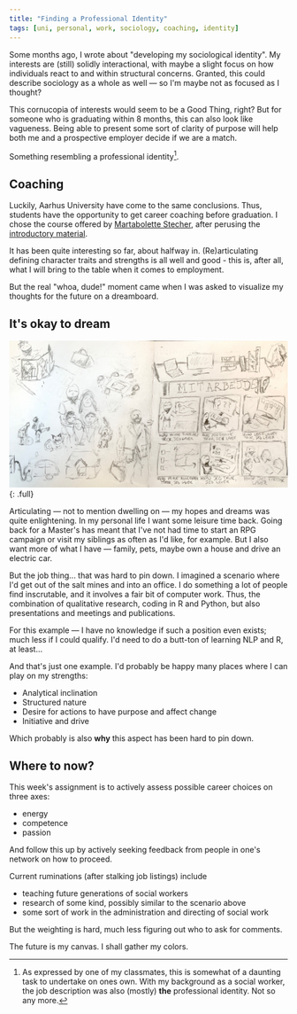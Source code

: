 ```yaml
---
title: "Finding a Professional Identity"
tags: [uni, personal, work, sociology, coaching, identity]
---
```


Some months ago, I wrote about "developing my sociological identity".
My interests are (still) solidly interactional, with maybe a slight focus on how individuals react to and within structural concerns.
Granted, this could describe sociology as a whole as well — so I'm maybe not as focused as I thought?

This cornucopia of interests would seem to be a Good Thing, right?
But for someone who is graduating within 8 months, this can also look like vagueness.
Being able to present some sort of clarity of purpose will help both me and a prospective employer decide if we are a match.

Something resembling a professional identity[^prof].

## Coaching

Luckily, Aarhus University have come to the same conclusions.
Thus, students have the opportunity to get career coaching before graduation.
I chose the course offered by [Martabolette Stecher][stecher], after perusing the [introductory material][sandbox].

It has been quite interesting so far, about halfway in.
(Re)articulating defining character traits and strengths is all well and good - this is, after all, what I will bring to the table when it comes to employment.

But the real "whoa, dude!" moment came when I was asked to visualize my thoughts for the future on a dreamboard.

## It's okay to dream
![My dreamboard as of october 2019](/assets/images/2019-10_dreamboard.jpg){: .full}

Articulating — not to mention dwelling on — my hopes and dreams was quite enlightening.
In my personal life I want some leisure time back.
Going back for a Master's has meant that I've not had time to start an RPG campaign or visit my siblings as often as I'd like, for example.
But I also want more of what I have — family, pets, maybe own a house and drive an electric car.

But the job thing... that was hard to pin down.
I imagined a scenario where I'd get out of the salt mines and into an office.
I do something a lot of people find inscrutable, and it involves a fair bit of computer work.
Thus, the combination of qualitative research, coding in R and Python, but also presentations and meetings and publications.

For this example — I have no knowledge if such a position even exists; much less if I could qualify.
I'd need to do a butt-ton of learning NLP and R, at least...

And that's just one example. I'd probably be happy many places where I can play on my strengths:

- Analytical inclination
- Structured nature
- Desire for actions to have purpose and affect change
- Initiative and drive

Which probably is also **why** this aspect has been hard to pin down.

## Where to now?

This week's assignment is to actively assess possible career choices on three axes:

- energy
- competence
- passion

And follow this up by actively seeking feedback from people in one's network on how to proceed.

Current ruminations (after stalking job listings) include

- teaching future generations of social workers
- research of some kind, possibly similar to the scenario above
- some sort of work in the administration and directing of social work

But the weighting is hard, much less figuring out who to ask for comments.

The future is my canvas. I shall gather my colors.

[sandbox]: https://www.stecherinsti.com/
[stecher]: https://www.stecherinsti.com/
[^prof]: As expressed by one of my classmates, this is somewhat of a daunting task to undertake on ones own. With my background as a social worker, the job description was also (mostly) **the** professional identity. Not so any more.
